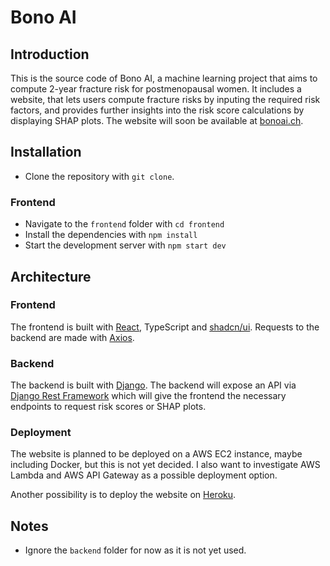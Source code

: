 # Bono AI

## Introduction

This is the source code of Bono AI, a machine learning project that aims to compute 2-year fracture risk for postmenopausal women. It includes a website, that lets users compute fracture risks by inputing the required risk factors, and provides further insights into the risk score calculations by displaying SHAP plots. The website will soon be available at [bonoai.ch](https://bonoai.ch).

## Installation

- Clone the repository with `git clone`.

### Frontend

- Navigate to the `frontend` folder with `cd frontend`
- Install the dependencies with `npm install`
- Start the development server with `npm start dev`

## Architecture

### Frontend

The frontend is built with [React](https://react.dev/), TypeScript and [shadcn/ui](https://ui.shadcn.com/). Requests to the backend are made with [Axios](https://axios-http.com/).

### Backend

The backend is built with [Django](https://www.djangoproject.com/). The backend will expose an API via [Django Rest Framework](https://www.django-rest-framework.org/) which will give the frontend the necessary endpoints to request risk scores or SHAP plots.

### Deployment

The website is planned to be deployed on a AWS EC2 instance, maybe including Docker, but this is not yet decided. I also want to investigate AWS Lambda and AWS API Gateway as a possible deployment option.

Another possibility is to deploy the website on [Heroku](https://www.heroku.com/).

## Notes

- Ignore the `backend` folder for now as it is not yet used.
